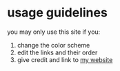 # usage guidelines
you may only use this site if you:
1. change the color scheme
2. edit the links and their order
3. give credit and link to [my website](https://terabyteis.me)
